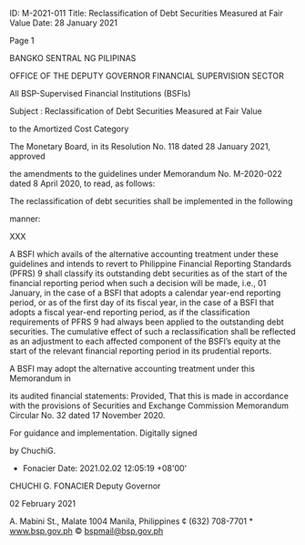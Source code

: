 ID: M-2021-011
Title: Reclassification of Debt Securities Measured at Fair Value
Date: 28 January 2021

Page 1

BANGKO SENTRAL NG PILIPINAS

OFFICE OF THE DEPUTY GOVERNOR FINANCIAL SUPERVISION SECTOR

All BSP-Supervised Financial Institutions (BSFls)

Subject : Reclassification of Debt Securities Measured at Fair Value

to the Amortized Cost Category

The Monetary Board, in its Resolution No. 118 dated 28 January 2021, approved

the amendments to the guidelines under Memorandum No. M-2020-022 dated 8 April 2020, to read, as follows:

The reclassification of debt securities shall be implemented in the following

manner:

XXX

A BSFI which avails of the alternative accounting treatment under these guidelines and intends to revert to Philippine Financial Reporting Standards (PFRS) 9 shall classify its outstanding debt securities as of the start of the financial reporting period when such a decision will be made, i.e., 01 January, in the case of a BSFI that adopts a calendar year-end reporting period, or as of the first day of its fiscal year, in the case of a BSFI that adopts a fiscal year-end reporting period, as if the classification requirements of PFRS 9 had always been applied to the outstanding debt securities. The cumulative effect of such a reclassification shall be reflected as an adjustment to each affected component of the BSFI’s equity at the start of the relevant financial reporting period in its prudential reports.

A BSFI may adopt the alternative accounting treatment under this Memorandum in

its audited financial statements: Provided, That this is made in accordance with the provisions of Securities and Exchange Commission Memorandum Circular No. 32 dated 17 November 2020.

For guidance and implementation. Digitally signed

by ChuchiG.

* Fonacier Date: 2021.02.02 12:05:19 +08'00'

CHUCHI G. FONACIER Deputy Governor

02 February 2021

A. Mabini St., Malate 1004 Manila, Philippines ¢ (632) 708-7701 * www.bsp.gov.ph © bspmail@bsp.gov.ph